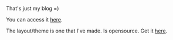That's just my blog =)

You can access it [here](http://caarlos0.github.com).

The layout/theme is one that I've made. Is opensource. Get it [here](https://github.com/caarlos0/up).
